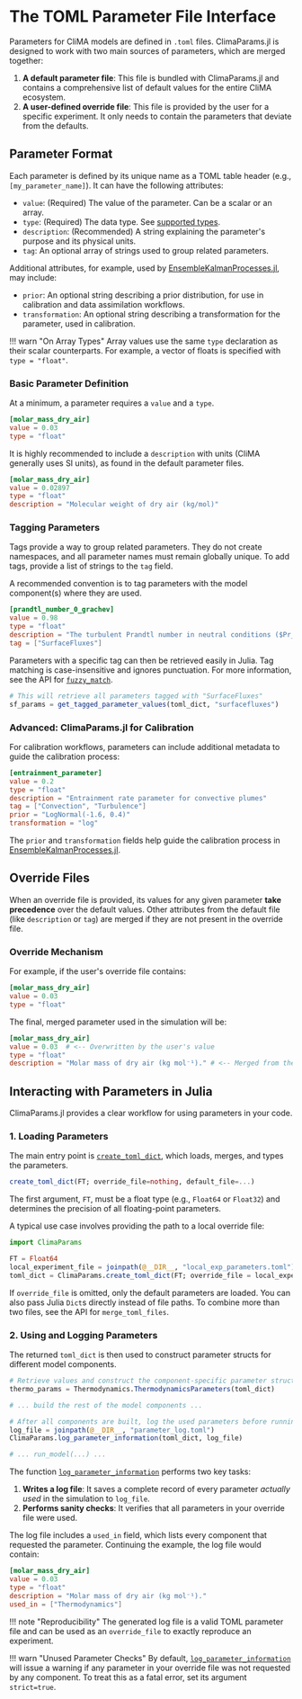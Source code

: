 # The TOML Parameter File Interface

Parameters for CliMA models are defined in `.toml` files. ClimaParams.jl is designed to work with two main sources of parameters, which are merged together:

1.  **A default parameter file**: This file is bundled with ClimaParams.jl and contains a comprehensive list of default values for the entire CliMA ecosystem.
2.  **A user-defined override file**: This file is provided by the user for a specific experiment. It only needs to contain the parameters that deviate from the defaults.

## Parameter Format

Each parameter is defined by its unique name as a TOML table header (e.g., `[my_parameter_name]`). It can have the following attributes:

- `value`: (Required) The value of the parameter. Can be a scalar or an array.
- `type`: (Required) The data type. See [supported types](param_retrieval.md#Parameter-Types).
- `description`: (Recommended) A string explaining the parameter's purpose and its physical units.
- `tag`: An optional array of strings used to group related parameters.

Additional attributes, for example, used by [EnsembleKalmanProcesses.jl](https://github.com/CliMA/EnsembleKalmanProcesses.jl), may include:
- `prior`: An optional string describing a prior distribution, for use in calibration and data assimilation workflows.
- `transformation`: An optional string describing a transformation for the parameter, used in calibration.

!!! warn "On Array Types"
    Array values use the same `type` declaration as their scalar counterparts. For example, a vector of floats is specified with `type = "float"`.

### Basic Parameter Definition

At a minimum, a parameter requires a `value` and a `type`.

```TOML
[molar_mass_dry_air]
value = 0.03
type = "float"
```

It is highly recommended to include a `description` with units (CliMA generally uses SI units), as found in the default parameter files.

```TOML
[molar_mass_dry_air]
value = 0.02897
type = "float"
description = "Molecular weight of dry air (kg/mol)"
```

### Tagging Parameters

Tags provide a way to group related parameters. They do not create namespaces, and all parameter names must remain globally unique. To add tags, provide a list of strings to the `tag` field.

A recommended convention is to tag parameters with the model component(s) where they are used.

```TOML
[prandtl_number_0_grachev]
value = 0.98
type = "float"
description = "The turbulent Prandtl number in neutral conditions ($Pr_0$) for the Grachev universal functions (unitless). Source: Grachev et al. (2007), DOI: 10.1007/s10546-007-9177-6."
tag = ["SurfaceFluxes"]
```

Parameters with a specific tag can then be retrieved easily in Julia. Tag matching is case-insensitive and ignores punctuation. For more information, see the API for [`fuzzy_match`](@ref).

```julia
# This will retrieve all parameters tagged with "SurfaceFluxes"
sf_params = get_tagged_parameter_values(toml_dict, "surfacefluxes")
```

### Advanced: ClimaParams.jl for Calibration

For calibration workflows, parameters can include additional metadata to guide the calibration process:

```TOML
[entrainment_parameter]
value = 0.2
type = "float"
description = "Entrainment rate parameter for convective plumes"
tag = ["Convection", "Turbulence"]
prior = "LogNormal(-1.6, 0.4)"
transformation = "log"
```

The `prior` and `transformation` fields help guide the calibration process in [EnsembleKalmanProcesses.jl](https://github.com/CliMA/EnsembleKalmanProcesses.jl).

## Override Files

When an override file is provided, its values for any given parameter **take precedence** over the default values. Other attributes from the default file (like `description` or `tag`) are merged if they are not present in the override file.

### Override Mechanism

For example, if the user's override file contains:
```TOML
[molar_mass_dry_air]
value = 0.03
type = "float"
```
The final, merged parameter used in the simulation will be:
```TOML
[molar_mass_dry_air]
value = 0.03  # <-- Overwritten by the user's value
type = "float"
description = "Molar mass of dry air (kg mol⁻¹)." # <-- Merged from the default file
```

## Interacting with Parameters in Julia

ClimaParams.jl provides a clear workflow for using parameters in your code.

### 1. Loading Parameters

The main entry point is [`create_toml_dict`](@ref), which loads, merges, and types the parameters.

```julia
create_toml_dict(FT; override_file=nothing, default_file=...)
```

The first argument, `FT`, must be a float type (e.g., `Float64` or `Float32`) and determines the precision of all floating-point parameters.

A typical use case involves providing the path to a local override file:
```julia
import ClimaParams

FT = Float64
local_experiment_file = joinpath(@__DIR__, "local_exp_parameters.toml")
toml_dict = ClimaParams.create_toml_dict(FT; override_file = local_experiment_file)
```

If `override_file` is omitted, only the default parameters are loaded. You can also pass Julia `Dict`s directly instead of file paths. To combine more than two files, see the API for `merge_toml_files`.

### 2. Using and Logging Parameters

The returned `toml_dict` is then used to construct parameter structs for different model components.

```julia
# Retrieve values and construct the component-specific parameter struct
thermo_params = Thermodynamics.ThermodynamicsParameters(toml_dict)

# ... build the rest of the model components ...

# After all components are built, log the used parameters before running
log_file = joinpath(@__DIR__, "parameter_log.toml")
ClimaParams.log_parameter_information(toml_dict, log_file)

# ... run_model(...) ...
```

The function [`log_parameter_information`](@ref) performs two key tasks:
1.  **Writes a log file**: It saves a complete record of every parameter *actually used* in the simulation to `log_file`.
2.  **Performs sanity checks**: It verifies that all parameters in your override file were used.

The log file includes a `used_in` field, which lists every component that requested the parameter. Continuing the example, the log file would contain:

```TOML
[molar_mass_dry_air]
value = 0.03
type = "float"
description = "Molar mass of dry air (kg mol⁻¹)."
used_in = ["Thermodynamics"]
```

!!! note "Reproducibility"
    The generated log file is a valid TOML parameter file and can be used as an `override_file` to exactly reproduce an experiment.

!!! warn "Unused Parameter Checks"
    By default, [`log_parameter_information`](@ref) will issue a warning if any parameter in your override file was not requested by any component. To treat this as a fatal error, set its argument `strict=true`.
